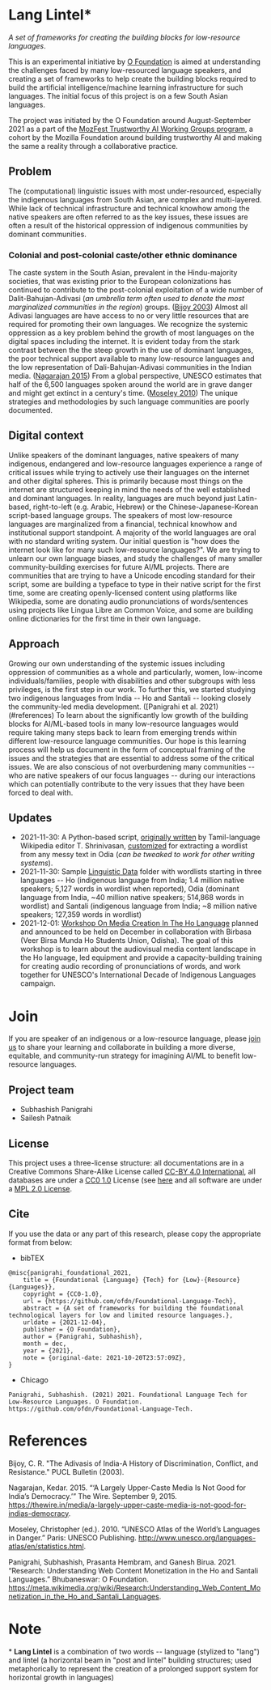 # Lang Lintel*
_A set of frameworks for creating the building blocks for low-resource languages_. 

This is an experimental initiative by [O Foundation](https://theofdn.org) is aimed at understanding the challenges faced by many low-resourced language speakers, and creating a set of frameworks to help create the building blocks required to build the artificial intelligence/machine learning infrastructure for such languages. The initial focus of this project is on a few South Asian languages.

The project was initiated by the O Foundation around August-September 2021 as a part of the [MozFest Trustworthy AI Working Groups program](https://web.archive.org/web/20210304203547/https://www.mozillafestival.org/en/get-involved/building-trustworthy-ai-working-group/), a cohort by the Mozilla Foundation around building trustworthy AI and making the same a reality through a collaborative practice.

## Problem
The (computational) linguistic issues with most under-resourced, especially the indigenous languages from South Asian, are complex and multi-layered. While lack of technical infrastructure and technical knowhow among the native speakers are often referred to as the key issues, these issues are often a result of the historical oppression of indigenous communities by dominant communities.

### Colonial and post-colonial caste/other ethnic dominance
The caste system in the South Asian, prevalent in the Hindu-majority societies, that was existing prior to the European colonizations has continued to contribute to the post-colonial exploitation of a wide number of Dalit-Bahujan-Adivasi (_an umbrella term often used to denote the most marginalized communities in the region_) groups. ([Bijoy 2003](#references)) Almost all Adivasi languages are have access to no or very little resources that are required for promoting their own languages. We recognize the systemic oppression as a key problem behind the growth of most languages on the digital spaces including the internet. It is evident today from the stark contrast between the the steep growth in the use of dominant languages, the poor technical support available to many low-resource languages and the low representation of Dali-Bahujan-Adivasi communities in the Indian media. ([Nagarajan 2015](#references)) From a global perspective, UNESCO estimates that half of the 6,500 languages spoken around the world are in grave danger and might get extinct in a century's time. ([Moseley 2010](#references)) The unique strategies and methodologies by such language communities are poorly documented.

## Digital context
Unlike speakers of the dominant languages, native speakers of many indigenous, endangered and low-resource languages experience a range of critical issues while trying to actively use their languages on the internet and other digital spheres. This is primarily because most things on the internet are structured keeping in mind the needs of the well established and dominant languages. In reality, languages are much beyond just Latin-based, right-to-left (e.g. Arabic, Hebrew) or the Chinese-Japanese-Korean script-based language groups. The speakers of most low-resource languages are marginalized from a financial, technical knowhow and institutional support standpoint. A majority of the world languages are oral with no standard writing system. Our initial question is "how does the internet look like for many such low-resource languages?". We are trying to unlearn our own language biases, and study the challenges of many smaller community-building exercises for future AI/ML projects. There are communities that are trying to have a Unicode encoding standard for their script, some are building a typeface to type in their native script for the first time, some are creating openly-licensed content using platforms like Wikipedia, some are donating audio pronunciations of words/sentences using projects like Lingua Libre an Common Voice, and some are building online dictionaries for the first time in their own language.

## Approach
Growing our own understanding of the systemic issues including oppression of communities as a whole and particularly, women, low-income individuals/families, people with disabilities and other subgroups with less privileges, is the first step in our work. To further this, we started studying two indigenous languages from India -- Ho and Santali -- looking closely the community-led media development. ([Panigrahi et al. 2021)(#references) To learn about the significantly low growth of the building blocks for AI/ML-based tools in many low-resource languages would require taking many steps back to learn from emerging trends within different low-resource language communities. Our hope is this learning process will help us document in the form of conceptual framing of the issues and the strategies that are essential to address some of the critical issues. We are also conscious of not overburdening many communities -- who are native speakers of our focus languages -- during our interactions which can potentially contribute to the very issues that they have been forced to deal with.

## Updates
* 2021-11-30: A Python-based script, [originally written](https://github.com/tshrinivasan/tamil-wikipedia-word-list) by Tamil-language Wikipedia editor T. Shrinivasan, [customized](https://github.com/ofdn/odia-wordlist-from-wikimedia-dump) for extracting a wordlist from any messy text in Odia (_can be tweaked to work for other writing systems_).
* 2021-11-30: Sample [Linguistic Data](https://github.com/ofdn/Foundational-Language-Tech/tree/main/data) folder with wordlists starting in three languages -- Ho (indigenous language from India; 1.4 million native speakers; 5,127 words in wordlist when reported), Odia (dominant language from India, ~40 million native speakers; 514,868 words in wordlist) and Santali (indigenous language from India; ~8 million native speakers; 127,359 words in wordlist)
* 2021-12-01: [Workshop On Media Creation In The Ho Language](https://en.iyil2019.org/events/workshop-on-media-creation-in-the-ho-language/) planned and announced to be held on December in collaboration with Birbasa (Veer Birsa Munda Ho Students Union, Odisha). The goal of this workshop is to learn about the audiovisual media content landscape in the Ho language, led equipment and provide a capacity-building training for creating audio recording of pronunciations of words, and work together for UNESCO's International Decade of Indigenous Languages campaign.

# Join
If you are speaker of an indigenous or a low-resource language, please [join us](https://github.com/ofdn/Lang-Lintel/discussions) to share your learning and collaborate in building a more diverse, equitable, and community-run strategy for imagining AI/ML to benefit low-resource languages. 

## Project team
* Subhashish Panigrahi
* Sailesh Patnaik

## License
This project uses a three-license structure: all documentations are in a Creative Commons Share-Alike License called [CC-BY 4.0 International](https://creativecommons.org/licenses/by/4.0/), all databases are under a [CC0 1.0](https://creativecommons.org/share-your-work/public-domain/cc0/) License (see [here](https://github.com/ofdn/Foundational-Language-Tech/blob/main/LICENSE) and all software are under a [MPL 2.0 License](https://www.mozilla.org/media/MPL/2.0/index.48a3fe23ed13.txt).

## Cite
If you use the data or any part of this research, please copy the appropriate format from below:

* bibTEX
```
@misc{panigrahi_foundational_2021,
	title = {Foundational {Language} {Tech} for {Low}-{Resource} {Languages}},
	copyright = {CC0-1.0},
	url = {https://github.com/ofdn/Foundational-Language-Tech},
	abstract = {A set of frameworks for building the foundational technological layers for low and limited resource languages.},
	urldate = {2021-12-04},
	publisher = {O Foundation},
	author = {Panigrahi, Subhashish},
	month = dec,
	year = {2021},
	note = {original-date: 2021-10-20T23:57:09Z},
}
```
* Chicago

```
Panigrahi, Subhashish. (2021) 2021. Foundational Language Tech for Low-Resource Languages. O Foundation. https://github.com/ofdn/Foundational-Language-Tech.
```

# References
Bijoy, C. R. "The Adivasis of India-A History of Discrimination, Conflict, and Resistance." PUCL Bulletin (2003).

Nagarajan, Kedar. 2015. “‘A Largely Upper-Caste Media Is Not Good for India’s Democracy.’” The Wire. September 9, 2015. https://thewire.in/media/a-largely-upper-caste-media-is-not-good-for-indias-democracy.

Moseley, Christopher (ed.). 2010. “UNESCO Atlas of the World’s Languages in Danger.” Paris: UNESCO Publishing. http://www.unesco.org/languages-atlas/en/statistics.html.

Panigrahi, Subhashish, Prasanta Hembram, and Ganesh Birua. 2021. “Research: Understanding Web Content Monetization in the Ho and Santali Languages.” Bhubaneswar: O Foundation. https://meta.wikimedia.org/wiki/Research:Understanding_Web_Content_Monetization_in_the_Ho_and_Santali_Languages.

# Note
\*  **Lang Lintel** is a combination of two words -- language (stylized to "lang") and lintel (a horizontal beam in "post and lintel" building structures; used metaphorically to represent the creation of a prolonged support system for horizontal growth in languages) 
